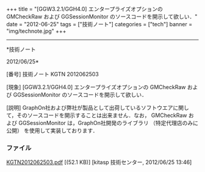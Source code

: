 ﻿+++
title = "[GGW3.2.1/GGH4.0] エンタープライズオプションの GMCheckRaw および GGSessionMonitor のソースコードを開示して欲しい．"
date = "2012-06-25"
tags = ["技術ノート"]
categories = ["tech"]
banner = "img/technote.jpg"
+++

-----------------------------------------------------------------------------------------------------------------------------

*技術ノート

2012/06/25*


[番号]
技術ノート KGTN 2012062503

[現象]
[GGW3.2.1/GGH4.0] エンタープライズオプションの GMCheckRaw および
GGSessionMonitor のソースコードを開示して欲しい．

[説明]
GraphOn社および弊社が製品として出荷しているソフトウエアに関して，そのソースコードを開示することは出来ません．なお，
GMCheckRaw および GGSessionMonitor は，GraphOn社開発のライブラリ
（特定代理店のみに公開） を使用して実装しております．


### ファイル

 
 


[KGTN2012062503.pdf](http://techreport.kitasp.net/attachments/download/921/KGTN2012062503.pdf)
 [(52.1 KB)] [kitasp 技術センター, 2012/06/25
13:46]


 


 

